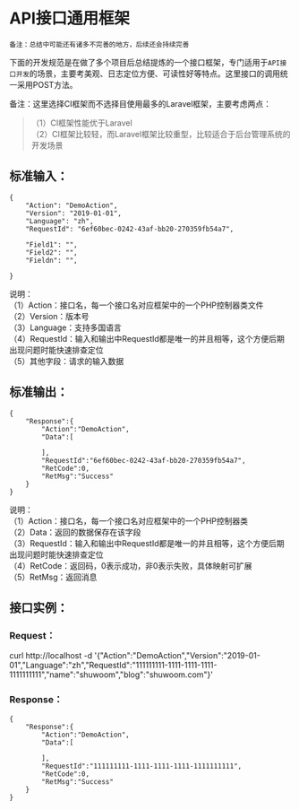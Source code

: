 # API接口通用框架

`备注：总结中可能还有诸多不完善的地方，后续还会持续完善`

下面的开发规范是在做了多个项目后总结提炼的一个接口框架，专门适用于`API接口开发`的场景，主要考美观、日志定位方便、可读性好等特点。这里接口的调用统一采用POST方法。  

备注：这里选择CI框架而不选择目使用最多的Laravel框架，主要考虑两点：
> （1）CI框架性能优于Laravel  
> （2）CI框架比较轻，而Laravel框架比较重型，比较适合于后台管理系统的开发场景  

## 标准输入：
```
{
	"Action": "DemoAction",
	"Version": "2019-01-01",
	"Language": "zh",
	"RequestId": "6ef60bec-0242-43af-bb20-270359fb54a7",

	"Field1": "",
	"Field2": "",
	"Fieldn": "",

}
```
说明：  
（1）Action：接口名，每一个接口名对应框架中的一个PHP控制器类文件  
（2）Version：版本号  
（3）Language：支持多国语言  
（4）RequestId：输入和输出中RequestId都是唯一的并且相等，这个方便后期出现问题时能快速排查定位  
（5）其他字段：请求的输入数据  


## 标准输出：
```
{
    "Response":{
        "Action":"DemoAction",
        "Data":[

        ],
        "RequestId":"6ef60bec-0242-43af-bb20-270359fb54a7",
        "RetCode":0,
        "RetMsg":"Success"
    }
}
```
说明：  
（1）Action：接口名，每一个接口名对应框架中的一个PHP控制器类  
（2）Data：返回的数据保存在该字段  
（3）RequestId：输入和输出中RequestId都是唯一的并且相等，这个方便后期出现问题时能快速排查定位  
（4）RetCode：返回码，0表示成功，非0表示失败，具体映射可扩展  
（5）RetMsg：返回消息  


## 接口实例：
### Request：
curl http://localhost -d '{"Action":"DemoAction","Version":"2019-01-01","Language":"zh","RequestId":"111111111-1111-1111-1111-1111111111","name":"shuwoom","blog":"shuwoom.com"}'

### Response：
```
{
    "Response":{
        "Action":"DemoAction",
        "Data":[

        ],
        "RequestId":"111111111-1111-1111-1111-1111111111",
        "RetCode":0,
        "RetMsg":"Success"
    }
}
```
